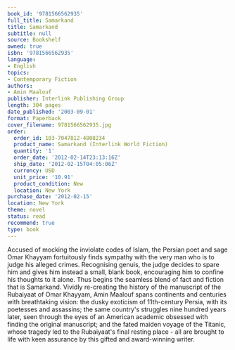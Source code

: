 ```yaml
---
book_id: '9781566562935'
full_title: Samarkand
title: Samarkand
subtitle: null
source: Bookshelf
owned: true
isbn: '9781566562935'
language:
- English
topics:
- Contemporary Fiction
authors:
- Amin Maalouf
publisher: Interlink Publishing Group
length: 304 pages
date_published: '2003-09-01'
format: Paperback
cover_filename: 9781566562935.jpg
order:
  order_id: 103-7047812-4808234
  product_name: Samarkand (Interlink World Fiction)
  quantity: '1'
  order_date: '2012-02-14T23:13:16Z'
  ship_date: '2012-02-15T04:05:06Z'
  currency: USD
  unit_price: '10.91'
  product_condition: New
  location: New York
purchase_date: '2012-02-15'
location: New York
theme: novel
status: read
recommend: true
type: book
---
```

Accused of mocking the inviolate codes of Islam, the Persian poet and sage Omar Khayyam fortuitously finds sympathy with the very man who is to judge his alleged crimes. Recognising genuis, the judge decides to spare him and gives him instead a small, blank book, encouraging him to confine his thoughts to it alone. Thus begins the seamless blend of fact and fiction that is Samarkand. Vividly re-creating the history of the manuscript of the Rubaiyaat of Omar Khayyam, Amin Maalouf spans continents and centuries with breathtaking vision: the dusky exoticism of 11th-century Persia, with its poetesses and assassins; the same country's struggles nine hundred years later, seen through the eyes of an American academic obsessed with finding the original manuscript; and the fated maiden voyage of the Titanic, whose tragedy led to the Rubaiyaat's final resting place - all are brought to life with keen assurance by this gifted and award-winning writer.

